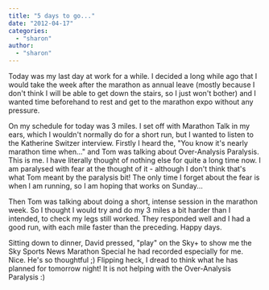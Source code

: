```yaml
---
title: "5 days to go..."
date: "2012-04-17"
categories: 
  - "sharon"
author: 
  - "sharon"
---
```


Today was my last day at work for a while. I decided a long while ago that I would take the week after the marathon as annual leave (mostly because I don't think I will be able to get down the stairs, so I just won't bother) and I wanted time beforehand to rest and get to the marathon expo without any pressure.

On my schedule for today was 3 miles. I set off with Marathon Talk in my ears, which I wouldn't normally do for a short run, but I wanted to listen to the Katherine Switzer interview. Firstly I heard the, "You know it's nearly marathon time when..." and Tom was talking about Over-Analysis Paralysis. This is me. I have literally thought of nothing else for quite a long time now. I am paralysed with fear at the thought of it - although I don't think that's what Tom meant by the paralysis bit! The only time I forget about the fear is when I am running, so I am hoping that works on Sunday...

Then Tom was talking about doing a short, intense session in the marathon week. So I thought I would try and do my 3 miles a bit harder than I intended, to check my legs still worked. They responded well and I had a good run, with each mile faster than the preceding. Happy days.

Sitting down to dinner, David pressed, "play" on the Sky+ to show me the Sky Sports News Marathon Special he had recorded especially for me. Nice. He's so thoughtful ;) Flipping heck, I dread to think what he has planned for tomorrow night! It is not helping with the Over-Analysis Paralysis :)
